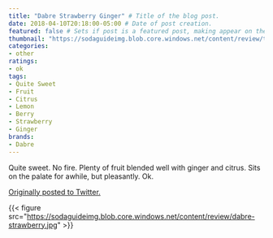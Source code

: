 ```yaml
---
title: "Dabre Strawberry Ginger" # Title of the blog post.
date: 2018-04-10T20:18:00-05:00 # Date of post creation.
featured: false # Sets if post is a featured post, making appear on the home page side bar.
thumbnail: "https://sodaguideimg.blob.core.windows.net/content/review/thumbs/dabre-strawberry.jpg" # Sets thumbnail image appearing inside card on homepage.
categories:
- other
ratings:
- ok
tags:
- Quite Sweet
- Fruit
- Citrus
- Lemon
- Berry
- Strawberry
- Ginger
brands:
- Dabre
---
```


Quite sweet. No fire. Plenty of fruit blended well with ginger and citrus. Sits on the palate for awhile, but pleasantly. Ok.

[Originally posted to Twitter.](https://twitter.com/Cavorter/status/983876985939259392)

{{< figure src="https://sodaguideimg.blob.core.windows.net/content/review/dabre-strawberry.jpg" >}}